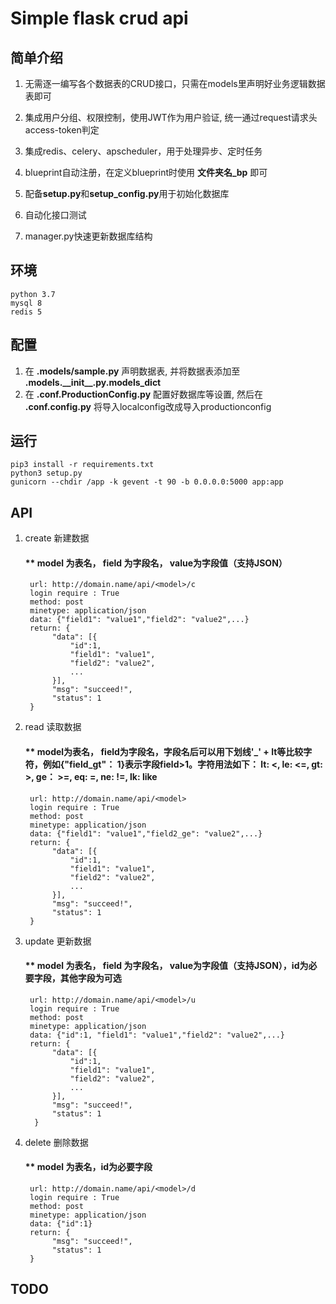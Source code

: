<!--
 * @Author: Kin P. Lam
 * @Date: 2020-01-02 23:18:27
 * @LastEditors  : Kin P. Lam
 * @LastEditTime : 2020-01-04 00:34:37
 -->

# Simple flask crud api

## 简单介绍

1. 无需逐一编写各个数据表的CRUD接口，只需在models里声明好业务逻辑数据表即可

2. 集成用户分组、权限控制，使用JWT作为用户验证, 统一通过request请求头access-token判定

3. 集成redis、celery、apscheduler，用于处理异步、定时任务

4. blueprint自动注册，在定义blueprint时使用 **文件夹名_bp** 即可

5. 配备**setup.py**和**setup_config.py**用于初始化数据库

6. 自动化接口测试

7. manager.py快速更新数据库结构

## 环境

    python 3.7
    mysql 8
    redis 5

## 配置

1. 在 __.models/sample.py__ 声明数据表, 并将数据表添加至 __.models.\_\_init\_\_.py.models_dict__
2. 在 __.conf.ProductionConfig.py__ 配置好数据库等设置, 然后在 __.conf.config.py__ 将导入localconfig改成导入productionconfig

## 运行

    pip3 install -r requirements.txt
    python3 setup.py
    gunicorn --chdir /app -k gevent -t 90 -b 0.0.0.0:5000 app:app

## API

1. create 新建数据

    #### ** model 为表名， field 为字段名， value为字段值（支持JSON）

        url: http://domain.name/api/<model>/c
        login require : True
        method: post
        minetype: application/json
        data: {"field1": "value1","field2": "value2",...}
        return: {
             "data": [{
                 "id":1,
                 "field1": "value1",
                 "field2": "value2",
                 ...
             }],
             "msg": "succeed!",
             "status": 1
        }

2. read 读取数据

    #### ** model为表名， field为字段名，字段名后可以用下划线'_' + lt等比较字符，例如{"field_gt"： 1}表示字段field>1。字符用法如下： lt: <,  le: <=, gt: >, ge： >=, eq: =, ne: !=, lk: like

        url: http://domain.name/api/<model>
        login require : True
        method: post
        minetype: application/json
        data: {"field1": "value1","field2_ge": "value2",...}
        return: {
             "data": [{
                 "id":1,
                 "field1": "value1",
                 "field2": "value2",
                 ...
             }],
             "msg": "succeed!",
             "status": 1
        }

3. update 更新数据

    #### ** model 为表名， field 为字段名， value为字段值（支持JSON），id为必要字段，其他字段为可选

        url: http://domain.name/api/<model>/u
        login require : True
        method: post
        minetype: application/json
        data: {"id":1, "field1": "value1","field2": "value2",...}
        return: {
             "data": [{
                 "id":1,
                 "field1": "value1",
                 "field2": "value2",
                 ...
             }],
             "msg": "succeed!",
             "status": 1
         }

4. delete 删除数据

    #### ** model 为表名，id为必要字段

        url: http://domain.name/api/<model>/d
        login require : True
        method: post
        minetype: application/json
        data: {"id":1}
        return: {
             "msg": "succeed!",
             "status": 1
        }

## TODO